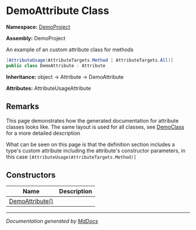 # DemoAttribute Class

**Namespace:** [DemoProject](../index.md)

**Assembly:** DemoProject

An example of an custom attribute class for methods

```csharp
[AttributeUsage(AttributeTargets.Method | AttributeTargets.All)]
public class DemoAttribute : Attribute
```

**Inheritance:** object → Attribute → DemoAttribute

**Attributes:** AttributeUsageAttribute

## Remarks

This page demonstrates how the generated documentation for attribute classes looks like. The same layout is used for all classes, see [DemoClass](../DemoClass/index.md) for a more detailed description

What can be seen on this page is that the definition section includes a type's custom attribute including the attribute's constructor parameters, in this case `[AttributeUsage(AttributeTargets.Method)]`

## Constructors

| Name                                     | Description |
| ---------------------------------------- | ----------- |
| [DemoAttribute()](constructors/index.md) |             |
___

*Documentation generated by [MdDocs](https://github.com/ap0llo/mddocs)*
